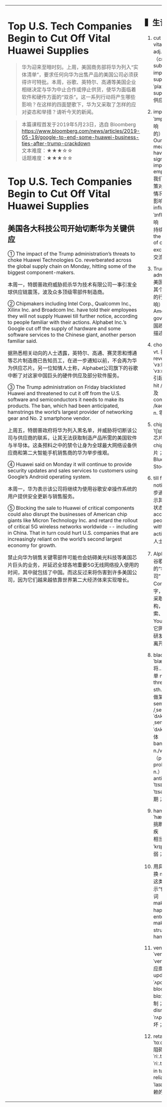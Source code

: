 <html>

<table>
    <tr>
        <td style="vertical-align:top;margin-top:0%;width: 45%">  


# Top U.S. Tech Companies Begin to Cut Off Vital Huawei Supplies  
>华为迎来至暗时刻。上周，美国商务部将华为列入“实体清单”，要求任何向华为出售产品的美国公司必须获得许可特批。本周，谷歌、英特尔、高通等美国企业相继决定与华为中止合作或停止供货，使华为面临着软件和硬件方面的“双杀”。这一系列行动将产生哪些影响？在这样的四面楚歌下，华为又采取了怎样的应对姿态和举措？请听今天的新闻。   
   
>本篇课程首发于2019年5月23日，选自 Bloomberg   
https://www.bloomberg.com/news/articles/2019-05-19/google-to-end-some-huawei-business-ties-after-trump-crackdown   
文本难度：★★★☆☆   
话题难度：★★★☆☆   

# Top U.S. Tech Companies Begin to Cut Off Vital Huawei Supplies  
## 美国各大科技公司开始切断华为关键供应  
① The impact of the Trump administration’s threats to choke Huawei Technologies Co. reverberated across the global supply chain on Monday, hitting some of the biggest component-makers.
  
本周一，特朗普政府威胁扼杀华为技术有限公司一事引发全球供应链震荡，波及众多顶级零部件制造商。
  
② Chipmakers including Intel Corp., Qualcomm Inc., Xilinx Inc. and Broadcom Inc. have told their employees they will not supply Huawei till further notice, according to people familiar with their actions. Alphabet Inc.’s Google cut off the supply of hardware and some software services to the Chinese giant, another person familiar said.
  
据熟悉相关动向的人士透露，英特尔、高通、赛灵思和博通等芯片制造商已告知员工，在进一步通知以前，不会再为华为供应芯片。另一位知情人士称，Alphabet公司旗下的谷歌中断了对这家中国巨头的硬件供应及部分软件服务。
  
③ The Trump administration on Friday blacklisted Huawei and threatened to cut it off from the U.S. software and semiconductors it needs to make its products. The ban, which had been anticipated, hamstrings the world’s largest provider of networking gear and No. 2 smartphone vendor.
  
上周五，特朗普政府将华为列入黑名单，并威胁将切断该公司与供应商的联系，让其无法获取制造产品所需的美国软件与半导体。这条预料之中的禁令让身为全球最大网络设备供应商和第二大智能手机销售商的华为举步维艰。
  
④ Huawei said on Monday it will continue to provide security updates and sales services to customers using Google’s Android operating system.
  
本周一，华为表示该公司将继续为使用谷歌安卓操作系统的用户提供安全更新与销售服务。
  
⑤ Blocking the sale to Huawei of critical components could also disrupt the businesses of American chip giants like Micron Technology Inc. and retard the rollout of critical 5G wireless networks worldwide -- including in China. That in turn could hurt U.S. companies that are increasingly reliant on the world’s second largest economy for growth.
  
禁止向华为销售关键零部件可能也会妨碍美光科技等美国芯片巨头的业务，并延迟全球各地重要5G无线网络投入使用的时间，其中就包括了中国。而这反过来将伤害到许多美国公司，因为它们越来越依靠世界第二大经济体来实现增长。

 </td>
    <td style="vertical-align:top;margin-top:0%">

##  ▍生词好句
1. cut off 切断  
    vital /ˈvaɪtəl/ adj. 至关重要的（critical, substantial, important）  
    supply /səˈplaɪ/ n. 供应  
    supply chains 供应链  
    
2. impact /ˈɪmpækt/ n. 影响（有冲击性的）  
    Our regional measures have had a significant impact on employment.   
    我们区域性的政策对于整个就业情况有着重大的影响。  
    influence /ˈɪnfluəns/ n. 影响（一般性的或持续性的）  
    the influence of culture exchange 文化交流的影响  
  
3. Trump administration 美国政府，强调其个人或其政府的行为（及其影响）  
    American government 美国政府，一般性描述  
    
4. choke /tʃəʊk/ vt. 扼杀；窒息  
    reverberate /rɪˈvɜːbəreɪt, rɪˈvɜːrbəreɪt/ vi. 引起震荡；回响  
    hit /hɪt/ vt. 波及  
    component /kəmˈpəʊnənt/ n. 零部件  
    
5. chipmaker /ˈtʃɪpmeɪkər/ n. 芯片制造商  
    chip /tʃɪp/ n. 芯片；薯片；薯条  
    Blue Chip Stocks 蓝筹股  
  
6. till further notice 在进一步通知之前，暗示其“不得不”的状态  
    according to people familiar with their actions 据知情人士透露  
    
7. Alphabet：是谷歌重组后的“伞形公司”（Umbrella Company）名字，Alphabet 采取控股公司结构，把旗下搜索、YouTube、其它网络子公司与研发投资部门分离开来。  
  
8. blacklist /ˈblæklɪst/ vt. 将……列入黑名单 n. 黑名单  
    threaten to do sth. 威胁、恐吓做某事  
    semiconductor /ˌsemikənˈdʌktə, ˌsemikənˈdʌktər/ n. 半导体  
    ban /bæn/ n./vt. 禁止（prohibit vt., prohibition n.）  
    anticipate /ænˈtɪsɪpeɪt, ænˈtɪsəpeɪt/ vt. 预期；预料  
  
9. hamstring /ˈhæmstrɪŋ/ vt. 挑断腿筋；使残疾  
    相当于cripple /ˈkrɪpəl/ vt. 削弱；使跛  
    
10. 用具体的动词替换 make 或 let 这类表示“使……”的动词  
    make sb. happy 即 entertain sb.  
    make sb. struggle 即 hamstring sb.  
  
11. vendor /ˈvendə, ˈvendər/ n. 供应商；小贩  
    update /ˈʌpdeɪt/ n. 更新  
    block /blɒk, blɑːk/ vt. 限制；阻塞  
    disrupt /dɪsˈrʌpt/ vt. 破坏；使瓦解  
    
12. retard vt. /rɪˈtɑːd, rɪˈtɑːrd/ 阻碍；延迟 n. /ˈriː.tɑːd, ˈriː.tɑːrd/ 傻子  
    in turn 反过来  
    reliant /rɪˈlaɪənt/ adj. 依赖的  
    
</td>
      </tr>
    </table>
</html>

